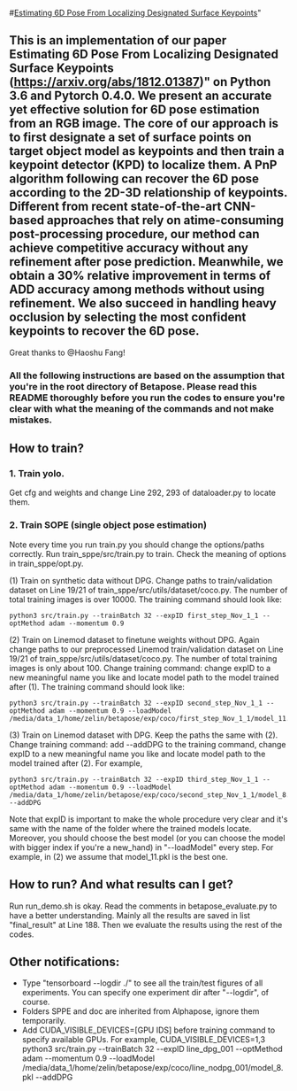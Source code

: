 #[Estimating 6D Pose From Localizing Designated Surface Keypoints](https://arxiv.org/abs/1812.01387)"

## This is an implementation of our paper Estimating 6D Pose From Localizing Designated Surface Keypoints (https://arxiv.org/abs/1812.01387)" on Python 3.6 and Pytorch 0.4.0. We present an accurate yet effective solution for 6D pose estimation from an RGB image. The core of our approach is to first designate a set of surface points on target object model as keypoints and then train a keypoint detector (KPD) to localize them. A PnP algorithm following can recover the 6D pose according to the 2D-3D relationship of keypoints. Different from recent state-of-the-art CNN-based approaches that rely on atime-consuming post-processing procedure, our method can achieve competitive accuracy without any refinement after pose prediction. Meanwhile, we obtain a 30% relative improvement in terms of ADD accuracy among methods without using refinement. We also succeed in handling heavy occlusion by selecting the most confident keypoints to recover the 6D pose.

Great thanks to @Haoshu Fang!

### All the following instructions are based on the assumption that you're in the root directory of Betapose. Please read this README thoroughly before you run the codes to ensure you're clear with what the meaning of the commands and not make mistakes.

## How to train?
### 1. Train yolo. 
Get cfg and weights and change Line 292, 293 of dataloader.py to locate them.  
### 2. Train SOPE (single object pose estimation)
Note every time you run train.py you should change the options/paths correctly. Run train_sppe/src/train.py to train. Check the meaning of options in train_sppe/opt.py.

(1) Train on synthetic data without DPG. Change paths to train/validation dataset on Line 19/21 of train_sppe/src/utils/dataset/coco.py. The number of total training images is over 10000. The training command should look like:

	python3 src/train.py --trainBatch 32 --expID first_step_Nov_1_1 --optMethod adam --momentum 0.9

(2) Train on Linemod dataset to finetune weights without DPG. Again change paths to our preprocessed Linemod train/validation dataset on Line 19/21 of train_sppe/src/utils/dataset/coco.py. The number of total training images is only about 100. Change training command: change expID to a new meaningful name you like and locate model path to the model trained after (1). The training command should look like:

	python3 src/train.py --trainBatch 32 --expID second_step_Nov_1_1 --optMethod adam --momentum 0.9 --loadModel /media/data_1/home/zelin/betapose/exp/coco/first_step_Nov_1_1/model_11.pkl

(3) Train on Linemod dataset with DPG. Keep the paths the same with (2). Change training command: add --addDPG to the training command, change expID to a new meaningful name you like and locate model path to the model trained after (2). For example, 

	python3 src/train.py --trainBatch 32 --expID third_step_Nov_1_1 --optMethod adam --momentum 0.9 --loadModel /media/data_1/home/zelin/betapose/exp/coco/second_step_Nov_1_1/model_8.pkl --addDPG

Note that expID is important to make the whole procedure very clear and it's same with the name of the folder where the trained models locate. Moreover, you should choose the best model (or you can choose the model with bigger index if you're a new_hand) in "--loadModel" every step. For example, in (2) we assume that model_11.pkl is the best one.

## How to run? And what results can I get?

Run run_demo.sh is okay. Read the comments in betapose_evaluate.py to have a better understanding. Mainly all the results are saved in list "final_result" at Line 188. Then we evaluate the results using the rest of the codes.

## Other notifications:

- Type "tensorboard --logdir ./" to see all the train/test figures of all experiments.
	You can specify one experiment dir after "--logdir", of course.
- Folders SPPE and doc are inherited from Alphapose, ignore them temporarily.
- Add CUDA_VISIBLE_DEVICES=[GPU IDS] before training command to specify available GPUs. 
	For example,
	CUDA_VISIBLE_DEVICES=1,3 python3 src/train.py --trainBatch 32 --expID line_dpg_001 --optMethod adam --momentum 0.9 --loadModel /media/data_1/home/zelin/betapose/exp/coco/line_nodpg_001/model_8.pkl --addDPG

